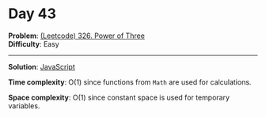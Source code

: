 # Day 43

**Problem**: [(Leetcode) 326. Power of Three](https://leetcode.com/problems/power-of-three/)  
**Difficulty**: Easy

---

**Solution**: [JavaScript](../solutions/power-of-three.js)

**Time complexity**: O(1) since functions from `Math` are used for calculations.

**Space complexity**: O(1) since constant space is used for temporary variables.
